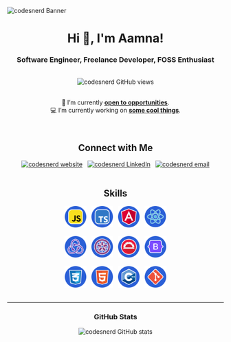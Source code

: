 <!-- Banner -->
![codesnerd Banner](https://github.com/codesnerd/codesnerd/assets/70039999/586a7eaf-d1a0-45b6-ac63-9ba97dbfea6c.gif)

<!-- Introduction -->
<div align="center">
  <h1>Hi 👋, I'm Aamna!</h1>
  <h3>Software Engineer, Freelance Developer, FOSS Enthusiast</h3>
</div>
<br />

<!-- Profile Views -->
<div align="center">
  <picture>
    <img src="https://komarev.com/ghpvc/?username=codesnerd&label=Profile%20views&color=2a5fd7&style=flat" alt="codesnerd GitHub views"/>
  </picture>
</div>
<br />

<!-- Recent Work -->
<div align="center">
  <p>
    🔭 I’m currently <b><a href="https://codesnerd.com/now#open-to">open to opportunities</a></b>.
    <br />
    💻 I’m currently working on <b><a href="https://codesnerd.com/now#working-on">some cool things</a></b>.
  <p>
</div>
<br />

<!-- Connect With Me -->
<div align="center">
  <h2>Connect with Me</h2>
  <div>
    <a href="https://codesnerd.com/"><img src="https://github.com/codesnerd/codesnerd/assets/70039999/012c64d4-196b-409b-97b9-73b72628fce2.png" width="45" height="45" alt="codesnerd website" /></a>
    &nbsp;&nbsp;<a href="https://www.linkedin.com/in/codesnerd/"><img src="https://github.com/codesnerd/codesnerd/assets/70039999/b6166a31-eff2-4a7e-9222-9083bc78e1b5.png" width="45" height="45" alt="codesnerd LinkedIn" /></a>
    &nbsp;&nbsp;<a href="mailto:contact@codesnerd.com"><img src="https://github.com/codesnerd/codesnerd/assets/70039999/e3e33203-314c-4371-b074-d3bdb9029e74.png" width="45" height="45" alt="codesnerd email" /></a>
  </div>
</div>
<br />

<!-- Skills -->
<div align="center">
  <h2>Skills</h2>
  <div>
    <picture>
      <img src="https://raw.githubusercontent.com/codesnerd/codesnerd/main/assets/javascript.svg" width="50" height="50" alt="JavaScript" />
    </picture>
    &nbsp;
    <picture>
      <img src="https://raw.githubusercontent.com/codesnerd/codesnerd/main/assets/typescript.svg" width="50" height="50" alt="TypeScript" />
    </picture>
    &nbsp;
    <picture>
      <img src="https://raw.githubusercontent.com/codesnerd/codesnerd/main/assets/angular.svg" width="50" height="50" alt="Angular" />
    </picture>
    &nbsp;
    <picture>
      <img src="https://raw.githubusercontent.com/codesnerd/codesnerd/main/assets/react.svg" width="50" height="50" alt="React" />
    </picture>
  </div>
  <br />
  <div>
    <picture>
      <img src="https://raw.githubusercontent.com/codesnerd/codesnerd/main/assets/redux.svg" width="50" height="50" alt="Redux" />
    </picture>
    &nbsp;
    <picture>
      <img src="https://raw.githubusercontent.com/codesnerd/codesnerd/main/assets/jasmine.svg" width="50" height="50" alt="Jasmine" />
    </picture>
    &nbsp;
    <picture>
      <img src="https://raw.githubusercontent.com/codesnerd/codesnerd/main/assets/protractor.svg" width="50" height="50" alt="Protractor" />
    </picture>
    &nbsp;
    <picture>
      <img src="https://raw.githubusercontent.com/codesnerd/codesnerd/main/assets/bootstrap.svg" width="50" height="50" alt="Bootstrap" />
    </picture>
  </div>
  <br />
  <div>
    <picture>
      <img src="https://github.com/codesnerd/codesnerd/blob/main/assets/css3.svg" width="50" height="50" alt="CSS3" />
    </picture>
    &nbsp;
    <picture>
      <img src="https://github.com/codesnerd/codesnerd/blob/main/assets/html5.svg" width="50" height="50" alt="HTML5" />
    </picture>
    &nbsp;
    <picture>
      <img src="https://github.com/codesnerd/codesnerd/blob/main/assets/cpp.svg" width="50" height="50" alt="C++" />
    </picture>
    &nbsp;
    <picture>
      <img src="https://github.com/codesnerd/codesnerd/blob/main/assets/git.svg" width="50" height="50" alt="Git" />
    </picture>
  </div>
  <br />
<hr />

<!-- GitHub Stats -->
<div align="center">
  <h3>GitHub Stats</h3>
  <img src="https://github-readme-stats.vercel.app/api?username=codesnerd&theme=github_dark&count_private=true&include_all_commits=true" alt="codesnerd GitHub stats" />
</div>
